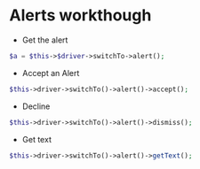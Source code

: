 # Alerts workthough

* Get the alert

```PHP
$a = $this->$driver->switchTo->alert();
```

* Accept an Alert

```PHP
$this->driver->switchTo()->alert()->accept();
```

* Decline

```PHP
$this->driver->switchTo()->alert()->dismiss();
```

* Get text

```PHP
$this->driver->switchTo()->alert()->getText();
```
